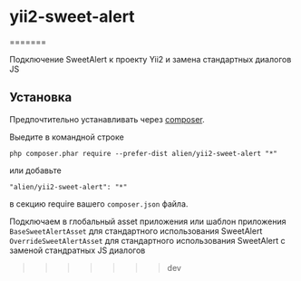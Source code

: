 # yii2-sweet-alert
=======

Подключение SweetAlert к проекту Yii2 и замена стандартных диалогов JS

Установка
------------

Предпочтительно устанавливать через [composer](http://getcomposer.org/download/).

Выедите в командной строке

```
php composer.phar require --prefer-dist alien/yii2-sweet-alert "*"
```

или добавьте

```
"alien/yii2-sweet-alert": "*"
```

в секцию require  вашего `composer.json` файла.

Подключаем в глобальный asset приложения или шаблон приложения 
`BaseSweetAlertAsset` для стандартного использования SweetAlert
`OverrideSweetAlertAsset` для стандартного использования SweetAlert с заменой стандратных JS диалогов
>>>>>>> dev
